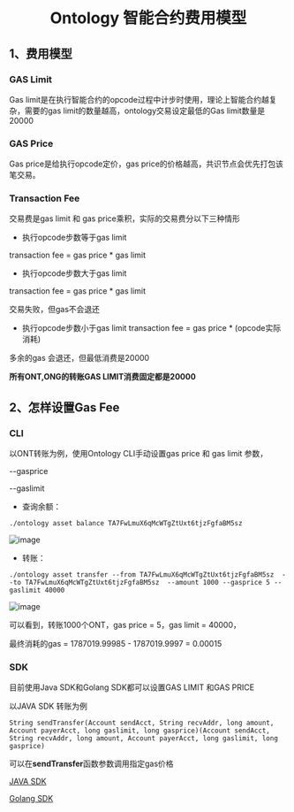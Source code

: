 <h1 align="center">Ontology 智能合约费用模型</h1>

## 1、费用模型

### GAS Limit
Gas limit是在执行智能合约的opcode过程中计步时使用，理论上智能合约越复杂，需要的gas limit的数量越高，ontology交易设定最低的Gas limit数量是20000

### GAS Price
Gas price是给执行opcode定价，gas price的价格越高，共识节点会优先打包该笔交易。

### Transaction Fee

交易费是gas limit 和 gas price乘积，实际的交易费分以下三种情形

- 执行opcode步数等于gas limit

 transaction fee =  gas price * gas limit

-  执行opcode步数大于gas limit

transaction fee =  gas price * gas limit 

交易失败，但gas不会退还

- 执行opcode步数小于gas limit
transaction fee =  gas price * (opcode实际消耗)

多余的gas 会退还，但最低消费是20000



**所有ONT,ONG的转账GAS LIMIT消费固定都是20000**




## 2、怎样设置Gas Fee

###  CLI

以ONT转账为例，使用Ontology CLI手动设置gas price 和 gas limit 参数，

\--gasprice  


\--gaslimit   


- 查询余额：

```
./ontology asset balance TA7FwLmuX6qMcWTgZtUxt6tjzFgfaBM5sz
```

![image](https://ws4.sinaimg.cn/large/006tKfTcgy1fs3ot3e084j30tc03q0tn.jpg)

- 转账：
```
./ontology asset transfer --from TA7FwLmuX6qMcWTgZtUxt6tjzFgfaBM5sz  --to TA7FwLmuX6qMcWTgZtUxt6tjzFgfaBM5sz  --amount 1000 --gasprice 5 --gaslimit 40000
```

![image](https://ws4.sinaimg.cn/large/006tKfTcgy1fs3ot31uq6j30sc03qaav.jpg)


可以看到，转账1000个ONT，gas price  = 5，gas limit = 40000，

最终消耗的gas =  1787019.99985 - 1787019.9997 = 0.00015

### SDK

目前使用Java SDK和Golang SDK都可以设置GAS LIMIT 和GAS PRICE

以JAVA SDK 转账为例

```
String sendTransfer(Account sendAcct, String recvAddr, long amount, Account payerAcct, long gaslimit, long gasprice)(Account sendAcct, String recvAddr, long amount, Account payerAcct, long gaslimit, long gasprice)
```

可以在**sendTransfer**函数参数调用指定gas价格

[JAVA SDK](https://github.com/ontio/ontology-java-sdk/tree/master/docs/cn)

[Golang SDK](https://github.com/ontio/ontology-go-sdk)